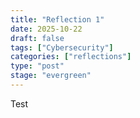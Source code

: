 ```yaml
---
title: "Reflection 1"
date: 2025-10-22
draft: false
tags: ["Cybersecurity"]
categories: ["reflections"] 
type: "post"
stage: "evergreen"
---
```

Test
